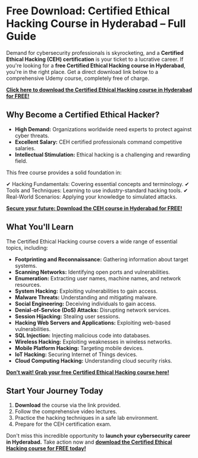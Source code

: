 # Free Download: Certified Ethical Hacking Course in Hyderabad – Full Guide

Demand for cybersecurity professionals is skyrocketing, and a **Certified Ethical Hacking (CEH) certification** is your ticket to a lucrative career. If you're looking for a **free Certified Ethical Hacking course in Hyderabad**, you're in the right place. Get a direct download link below to a comprehensive Udemy course, completely free of charge.

[**Click here to download the Certified Ethical Hacking course in Hyderabad for FREE!**](https://udemywork.com/certified-ethical-hacking-course-in-hyderabad)

## Why Become a Certified Ethical Hacker?

*   **High Demand:** Organizations worldwide need experts to protect against cyber threats.
*   **Excellent Salary:** CEH certified professionals command competitive salaries.
*   **Intellectual Stimulation:** Ethical hacking is a challenging and rewarding field.

This free course provides a solid foundation in:

✔  Hacking Fundamentals: Covering essential concepts and terminology.
✔  Tools and Techniques: Learning to use industry-standard hacking tools.
✔  Real-World Scenarios: Applying your knowledge to simulated attacks.

[**Secure your future: Download the CEH course in Hyderabad for FREE!**](https://udemywork.com/certified-ethical-hacking-course-in-hyderabad)

## What You'll Learn

The Certified Ethical Hacking course covers a wide range of essential topics, including:

*   **Footprinting and Reconnaissance:** Gathering information about target systems.
*   **Scanning Networks:** Identifying open ports and vulnerabilities.
*   **Enumeration:** Extracting user names, machine names, and network resources.
*   **System Hacking:** Exploiting vulnerabilities to gain access.
*   **Malware Threats:** Understanding and mitigating malware.
*   **Social Engineering:** Deceiving individuals to gain access.
*   **Denial-of-Service (DoS) Attacks:** Disrupting network services.
*   **Session Hijacking:** Stealing user sessions.
*   **Hacking Web Servers and Applications:** Exploiting web-based vulnerabilities.
*   **SQL Injection:** Injecting malicious code into databases.
*   **Wireless Hacking:** Exploiting weaknesses in wireless networks.
*   **Mobile Platform Hacking:** Targeting mobile devices.
*   **IoT Hacking:** Securing Internet of Things devices.
*   **Cloud Computing Hacking:** Understanding cloud security risks.

[**Don't wait! Grab your free Certified Ethical Hacking course here!**](https://udemywork.com/certified-ethical-hacking-course-in-hyderabad)

## Start Your Journey Today

1.  **Download** the course via the link provided.
2.  Follow the comprehensive video lectures.
3.  Practice the hacking techniques in a safe lab environment.
4.  Prepare for the CEH certification exam.

Don't miss this incredible opportunity to **launch your cybersecurity career in Hyderabad.** Take action now and [**download the Certified Ethical Hacking course for FREE today!**](https://udemywork.com/certified-ethical-hacking-course-in-hyderabad)
